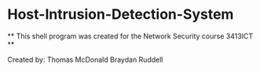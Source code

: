 # Host-Intrusion-Detection-System

** This shell program was created for the Network Security course 3413ICT **

Created by:
Thomas McDonald
Braydan Ruddell
